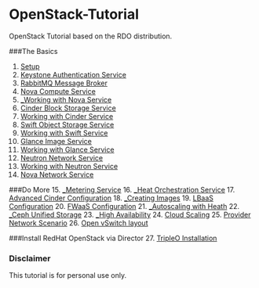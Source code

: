 # OpenStack-Tutorial
OpenStack Tutorial based on the RDO distribution.

###The Basics
1. [Setup](https://github.com/kalise/OpenStack-Tutorial/blob/master/Content/preflight.md)
2. [Keystone Authentication Service](https://github.com/kalise/OpenStack-Tutorial/blob/master/Content/keystone.md)
3. [RabbitMQ Message Broker](https://github.com/kalise/OpenStack-Tutorial/blob/master/Content/rabbitmq.md)
4. [Nova Compute Service](https://github.com/kalise/OpenStack-Tutorial/blob/master/Content/nova.md)
5. [_Working with Nova Service](https://github.com/kalise/OpenStack-Tutorial/blob/master/Content/working-nova.md)
6. [Cinder Block Storage Service](https://github.com/kalise/OpenStack-Tutorial/blob/master/Content/cinder.md)
7. [Working with Cinder Service](https://github.com/kalise/OpenStack-Tutorial/blob/master/Content/working-cinder.md)
8. [Swift Object Storage Service](https://github.com/kalise/OpenStack-Tutorial/blob/master/Content/swift.md)
9. [Working with Swift Service](https://github.com/kalise/OpenStack-Tutorial/blob/master/Content/working-swift.md)
10. [Glance Image Service](https://github.com/kalise/OpenStack-Tutorial/blob/master/Content/glance.md)
11. [Working with Glance Service](https://github.com/kalise/OpenStack-Tutorial/blob/master/Content/working-glance.md)
12. [Neutron Network Service](https://github.com/kalise/OpenStack-Tutorial/blob/master/Content/neutron.md)
13. [Working with Neutron Service](https://github.com/kalise/OpenStack-Tutorial/blob/master/Content/working-neutron.md)
14. [Nova Network Service](https://github.com/kalise/OpenStack-Tutorial/blob/master/Content/novanetwork.md)

###Do More
15. [_Metering Service](https://github.com/kalise/OpenStack-Tutorial/blob/master/Content/ceilometer.md)
16. [_Heat Orchestration Service](https://github.com/kalise/OpenStack-Tutorial/blob/master/Content/heat.md)
17. [Advanced Cinder Configuration](https://github.com/kalise/OpenStack-Tutorial/blob/master/Content/multiple_cinder.md)
18. [_Creating Images](https://github.com/kalise/OpenStack-Tutorial/blob/master/Content/images.md)
19. [LBaaS Configuration](https://github.com/kalise/OpenStack-Tutorial/blob/master/Content/load-balancer.md)
20. [FWaaS Configuration](https://github.com/kalise/OpenStack-Tutorial/blob/master/Content/firewall.md)
21. [_Autoscaling with Heath](https://github.com/kalise/OpenStack-Tutorial/blob/master/Content/autoscaling-heat.md)
22. [_Ceph Unified Storage](https://github.com/kalise/OpenStack-Tutorial/blob/master/Content/ceph.md)
23. [_High Availability](https://github.com/kalise/OpenStack-Tutorial/blob/master/Content/ha.md)
24. [Cloud Scaling](https://github.com/kalise/OpenStack-Tutorial/blob/master/Content/scale.md)
25. [Provider Network Scenario](https://github.com/kalise/OpenStack-Tutorial/blob/master/Content/provider-network.md)
26. [Open vSwitch layout](https://github.com/kalise/OpenStack-Tutorial/blob/master/Content/open-vswitch.md)

###Install RedHat OpenStack via Director
27. [TripleO Installation](https://github.com/kalise/OpenStack-Tutorial/blob/master/Content/tripleo.md)

### Disclaimer
This tutorial is for personal use only.
